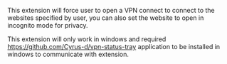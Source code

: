 
This extension will force user to open a VPN connect to connect to the websites specified by user, you can also set the website to open in incognito mode for privacy.

This extension will only work in windows and required  https://github.com/Cyrus-d/vpn-status-tray application to be installed in windows to communicate with extension.